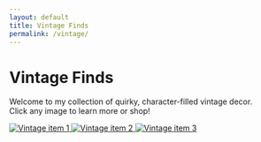 ```yaml
---
layout: default
title: Vintage Finds
permalink: /vintage/
---
```


# Vintage Finds

Welcome to my collection of quirky, character-filled vintage decor.  
Click any image to learn more or shop!

<div class="grid">
  <a href="https://etsy.com/listing/1" target="_blank">
    <img src="https://via.placeholder.com/300x300.png?text=Item+1" alt="Vintage item 1">
  </a>
  <a href="https://etsy.com/listing/2" target="_blank">
    <img src="https://via.placeholder.com/300x300.png?text=Item+2" alt="Vintage item 2">
  </a>
<a href="https://etsy.com/listing/3" target="_blank">
  <img src="https://via.placeholder.com/300x300.png?text=Item+3" alt="Vintage item 3">
</a>
